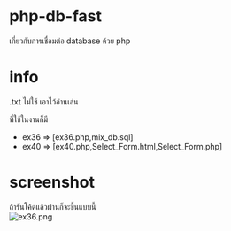 # php-db-fast
เกี่ยวกับการเชื่อมต่อ database ด้วย php

# info
.txt ไม่ใช้ เอาไว้อ่านเล่น <br>

ที่ใช้ในงานก็มี <br>
- ex36 => [ex36.php,mix_db.sql]
- ex40 => [ex40.php,Select_Form.html,Select_Form.php]

# screenshot
ถ้ารันโค้ดแล้วผ่านก็จะขึ้นแบบนี้ <br>
![ex36.png](https://cdn.discordapp.com/attachments/1067458504014708767/1067458704603091055/ex36.png)
